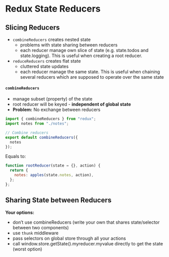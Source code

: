 # Redux State Reducers

## Slicing Reducers


- `combineReducers` creates nested state
	- problems with state sharing between reducers
	- each reducer manage own slice of state (e.g. state.todos and state.logging). This is useful when creating a root reducer.
- `reduceReducers` creates flat state
	- cluttered state updates
	- each reducer manage the same state. This is useful when chaining several reducers which are supposed to operate over the same state


#### `combineReducers`
- manage subset (property) of the state
- root reducer will be keyed - **independent of global state**
- **Problem:** No exchange between reducers

```javascript
import { combineReducers } from "redux";
import notes from "./notes";

// Combine reducers
export default combineReducers({
  notes
});
```

Equals to:

```javascript
function rootReducer(state = {}, action) {
  return {
    notes: apples(state.notes, action),
  };
};
```



## Sharing State between Reducers

**Your options:**
- don’t use combineReducers (write your own that shares state/selector between two components)
- use `thunk` middleware
- pass selectors on global store through all your actions
- call window.store.getState().myreducer.myvalue directly to get the state (worst option)
